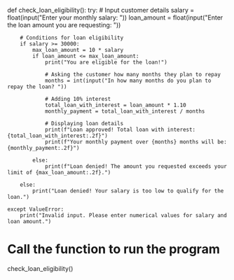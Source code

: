 def check_loan_eligibility():
    try:
        # Input customer details
        salary = float(input("Enter your monthly salary: "))
        loan_amount = float(input("Enter the loan amount you are requesting: "))

        # Conditions for loan eligibility
        if salary >= 30000:
            max_loan_amount = 10 * salary
            if loan_amount <= max_loan_amount:
                print("You are eligible for the loan!")
                
                # Asking the customer how many months they plan to repay
                months = int(input("In how many months do you plan to repay the loan? "))
                
                # Adding 10% interest
                total_loan_with_interest = loan_amount * 1.10
                monthly_payment = total_loan_with_interest / months
                
                # Displaying loan details
                print(f"Loan approved! Total loan with interest: {total_loan_with_interest:.2f}")
                print(f"Your monthly payment over {months} months will be: {monthly_payment:.2f}")
            
            else:
                print(f"Loan denied! The amount you requested exceeds your limit of {max_loan_amount:.2f}.")
        
        else:
            print("Loan denied! Your salary is too low to qualify for the loan.")
    
    except ValueError:
        print("Invalid input. Please enter numerical values for salary and loan amount.")

# Call the function to run the program
check_loan_eligibility()
